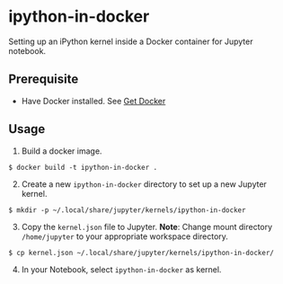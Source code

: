 # ipython-in-docker
Setting up an iPython kernel inside a Docker container for Jupyter notebook.

## Prerequisite
- Have Docker installed. See [Get Docker](https://docs.docker.com/get-docker/)

## Usage
1. Build a docker image.
```
$ docker build -t ipython-in-docker .
```

2. Create a new `ipython-in-docker` directory to set up a new Jupyter kernel.
```
$ mkdir -p ~/.local/share/jupyter/kernels/ipython-in-docker
```

3. Copy the `kernel.json` file to Jupyter. **Note**: Change mount directory `/home/jupyter` to your appropriate workspace directory.
```
$ cp kernel.json ~/.local/share/jupyter/kernels/ipython-in-docker/
```

4. In your Notebook, select `ipython-in-docker` as kernel.

